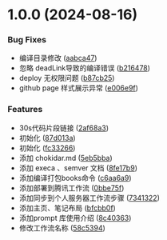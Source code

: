 # 1.0.0 (2024-08-16)


### Bug Fixes

* 编译目录修改 ([aabca47](https://github.com/CoderLambert/lz-space/commit/aabca4793d7a4d50781244ae0fb9731fb46b3bce))
* 忽略 deadLink导致的编译错误 ([b216478](https://github.com/CoderLambert/lz-space/commit/b216478895734462e45f24ed737645f09f22c765))
* deploy 无权限问题 ([b87cb25](https://github.com/CoderLambert/lz-space/commit/b87cb2592367934622b04bd8f04ac434aab82d27))
* github page 样式展示异常 ([e006e9f](https://github.com/CoderLambert/lz-space/commit/e006e9f635bf135ba488073f13e1e010e2efc164))


### Features

* 30s代码片段链接 ([2af68a3](https://github.com/CoderLambert/lz-space/commit/2af68a3433788c263e8c8353ddd0236a831005db))
* 初始化 ([87d013a](https://github.com/CoderLambert/lz-space/commit/87d013ae27e21049346649a5bab434326c9d0d81))
* 初始化 ([fc33266](https://github.com/CoderLambert/lz-space/commit/fc332660805f61788051c8769a6925c6ec37784d))
* 添加 chokidar.md ([5eb5bba](https://github.com/CoderLambert/lz-space/commit/5eb5bbac8f572b7fb555683fd46bb92476335b38))
* 添加 execa 、semver 文档 ([8fe17b9](https://github.com/CoderLambert/lz-space/commit/8fe17b9a56eb13494876cef717198aec727fc6b2))
* 添加编译打包books命令 ([c6aa6a9](https://github.com/CoderLambert/lz-space/commit/c6aa6a9d8ed0c6e5600e7d04372061f972312a6f))
* 添加部署到腾讯工作流 ([0bbe75f](https://github.com/CoderLambert/lz-space/commit/0bbe75fe3e80a572b16f1fe728e7d3fe8ad692f9))
* 添加同步到个人服务器工作流步骤 ([7341322](https://github.com/CoderLambert/lz-space/commit/73413220b61aaf1f447100258bd336cbddc8ba62))
* 添加主页、笔记布局 ([bfcbb0f](https://github.com/CoderLambert/lz-space/commit/bfcbb0f614244632102f4f7fac04e3b626576326))
* 添加prompt 库使用介绍 ([8c40363](https://github.com/CoderLambert/lz-space/commit/8c40363c7ea0ac8c769cdf8b54e6321c935ad940))
* 修改工作流名称 ([58c5394](https://github.com/CoderLambert/lz-space/commit/58c53940415291439e262267afce3ca9afb77bcf))



